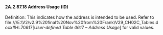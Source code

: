 #### 2A.2.87.18 Address Usage (ID)

Definition: This indicates how the address is intended to be used. Refer to file:///E:\V2\v2.9%20final%20Nov%20from%20Frank\V29_CH02C_Tables.docx#HL70617[_User-defined Table 0617 – Address Usage_] for valid values.
